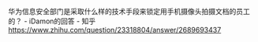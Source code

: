 华为信息安全部门是采取什么样的技术手段来锁定用手机摄像头拍摄文档的员工的？ - iDamon的回答 - 知乎
https://www.zhihu.com/question/23318804/answer/2689693437
